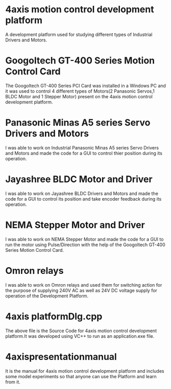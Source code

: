 # 4axis motion control development platform
A development platform used for studying different types of Industrial Drivers and Motors.

# Googoltech GT-400 Series Motion Control Card
The Googoltech GT-400 Series PCI Card was installed in a Windows PC and it was used to control 4 different types of Motors(2 Panasonic Servos,1 BLDC Motor and 1 Stepper Motor) present on the 4axis motion control development platform.

# Panasonic Minas A5 series Servo Drivers and Motors 
I was able to work on Industrial Panasonic Minas A5 series Servo Drivers and Motors and made the code for a GUI to control thier position during its operation.

# Jayashree BLDC Motor and Driver
I was able to work on Jayashree BLDC Drivers and Motors and made the code for a GUI to control its position and take encoder feedback during its operation.

# NEMA Stepper Motor and Driver
I was able to work on NEMA Stepper Motor and made the code for a GUI to run the motor using Pulse/Direction with the help of the Googoltech GT-400 Series Motion Control Card.

# Omron relays
I was able to work on Omron relays and used them for switching action for the purpose of supplying 240V AC as well as 24V DC voltage supply for operation of the Development Platform.

# 4axis platformDlg.cpp
The above file is the Source Code for 4axis motion control development platform.It was developed using VC++ to run as an application.exe file.

# 4axispresentationmanual
It is the manual for 4axis motion control development platform and includes some model experiments so that anyone can use the Platform and learn from it.
